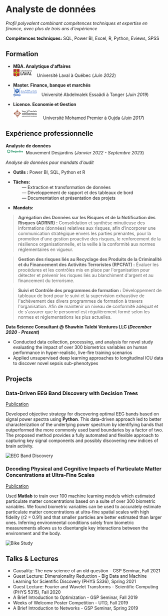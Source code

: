 # Analyste de données 
*Profil polyvalent combinant compétences techniques et expertise en finance, avec plus de trois ans d'expérience* 

**Compétences techniques:** SQL, Power BI, Excel, R, Python, Eviews, SPSS

## Formation
- **MBA. Analytique d'affaires**  
 ![ULaval](/img/ULaval.png) &nbsp;&nbsp; Université Laval à Québec (_Juin 2022_)  

- **Master. Finance, banque et marchés**  
 ![UAE](/img/UAE.png) &nbsp;&nbsp; Université Abdelmalek Essaâdi à Tanger (_Juin 2019_)

- **Licence. Economie et Gestion**  
 ![UMP](/img/UMP.png) &nbsp;&nbsp; Université Mohamed Premier à Oujda (_Juin 2017_)

## Expérience professionnelle
**Analyste de données**  
![Desjardins](/img/Desjardins.png) Mouvement Desjardins (_Janvier 2022 - Septembre 2023_)  

*Analyse de données pour mandats d'audit*
- **Outils :**  Power BI, SQL, Python et R
- **Tâches:**  
  &emsp;&emsp;— Extraction et transformation de données  
  &emsp;&emsp;— Développement de rapport et des tableaux de bord  
  &emsp;&emsp;— Documentation et présentation des projets  
  
- **Mandats:**

> **Agrégation des Données sur les Risques et de la Notification des Risques (ADRNR) :** Consolidation et synthèse minutieuse des informations (données) relatives aux risques, afin d’incorporer une communication stratégique envers les parties prenantes, pour la promotion d'une gestion proactive des risques, le renforcement de la résilience organisationnelle, et la veille à la conformité aux normes réglementaires en vigueur.

> **Gestion des risques liés au Recyclage des Produits de la Criminalité et du Financement des Activités Terroristes (RPCFAT) :** Évaluer les procédures et les contrôles mis en place par l'organisation pour détecter et prévenir les risques liés au blanchiment d'argent et au financement du terrorisme.

> **Suivi et Contrôle des programmes de formation :** Développement de tableaux de bord pour le suivi et la supervision exhaustive de l'achèvement des divers programmes de formation à travers l'organisation. Afin de maintenir un niveau de conformité adéquat et de s'assurer que le personnel est régulièrement formé selon les normes et réglementations les plus actuelles.





**Data Science Consultant @ Shawhin Talebi Ventures LLC (_December 2020 - Present_)**
- Conducted data collection, processing, and analysis for novel study evaluating the impact of over 300 biometrics variables on human performance in hyper-realistic, live-fire training scenarios
- Applied unsupervised deep learning approaches to longitudinal ICU data to discover novel sepsis sub-phenotypes

## Projects
### Data-Driven EEG Band Discovery with Decision Trees
[Publication](https://www.mdpi.com/1424-8220/22/8/3048)

Developed objective strategy for discovering optimal EEG bands based on signal power spectra using **Python**. This data-driven approach led to better characterization of the underlying power spectrum by identifying bands that outperformed the more commonly used band boundaries by a factor of two. The proposed method provides a fully automated and flexible approach to capturing key signal components and possibly discovering new indices of brain activity.

![EEG Band Discovery](/assets/img/eeg_band_discovery.jpeg)

### Decoding Physical and Cognitive Impacts of Particulate Matter Concentrations at Ultra-Fine Scales
[Publication](https://www.mdpi.com/1424-8220/22/11/4240)

Used **Matlab** to train over 100 machine learning models which estimated particulate matter concentrations based on a suite of over 300 biometric variables. We found biometric variables can be used to accurately estimate particulate matter concentrations at ultra-fine spatial scales with high fidelity (r2 = 0.91) and that smaller particles are better estimated than larger ones. Inferring environmental conditions solely from biometric measurements allows us to disentangle key interactions between the environment and the body.

![Bike Study](/assets/img/bike_study.jpeg)

## Talks & Lectures
- Causality: The new science of an old question - GSP Seminar, Fall 2021
- Guest Lecture: Dimensionality Reduction - Big Data and Machine Learning for Scientific Discovery (PHYS 5336), Spring 2021
- Guest Lecture: Fourier and Wavelet Transforms - Scientific Computing (PHYS 5315), Fall 2020
- A Brief Introduction to Optimization - GSP Seminar, Fall 2019
- Weeks of Welcome Poster Competition - UTD, Fall 2019
- A Brief Introduction to Networks - GSP Seminar, Spring 2019
